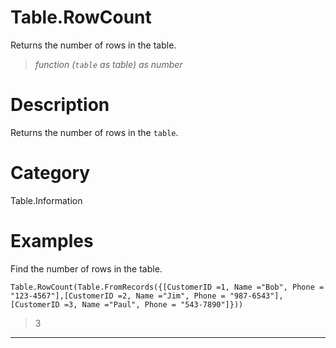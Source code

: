 ﻿# Table.RowCount
Returns the number of rows in the table.
> _function (<code>table</code> as table) as number_
# Description 
Returns the number of rows in the <code>table</code>.

# Category 
Table.Information
# Examples 
Find the number of rows in the table.
```
Table.RowCount(Table.FromRecords({[CustomerID =1, Name ="Bob", Phone = "123-4567"],[CustomerID =2, Name ="Jim", Phone = "987-6543"],[CustomerID =3, Name ="Paul", Phone = "543-7890"]}))
```
> 3
***
